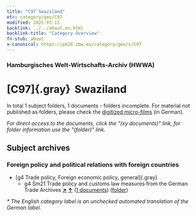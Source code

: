 ```yaml
---
title: "C97 Swaziland"
etr: category/geo/C97
modified: 2021-03-13
backlink: ../../about.en.html
backlink-title: "Category Overview"
fn-stub: about
x-canonical: https://pm20.zbw.eu/category/geo/s/C97
---
```


### Hamburgisches Welt-Wirtschafts-Archiv (HWWA)
# [C97]{.gray}&#8201; Swaziland&#160; 





In total 1 subject folders, 1 documents - folders incomplete.
For material not published as folders, please check the [digitized micro-films](/film/h1_sh.de.html) (in German).

_For direct access to the documents, click the "(xy documents)" link, for folder information use the "(folder)" link._

## Subject archives



### Foreign policy and political relations with foreign countries

- [g4 Trade policy, Foreign economic policy, general]{.gray}
  - g4 Sm21 Trade policy and customs law measures from the German Trade Archives [**&nearr;**](../../../subject/i/144492/about.en.html "Trade policy and customs law measures from the German Trade Archives (all over the world)") [**&uarr;**](../../../subject/about.en.html#g4_Sm21 "Subject category system") (<a href="https://pm20.zbw.eu/dfgview/sh/141461,144492" title="about: Swaziland : Trade policy and customs law measures from the German Trade Archives" target="_blank">1 documents</a>) ([folder](../../../../folder/sh/1414xx/141461/1444xx/144492/about.en.html))


_* The English category label is an unchecked automated translation of the German label._

